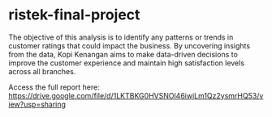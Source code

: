 # ristek-final-project
The objective of this analysis is to identify any patterns or trends in customer ratings that could impact the business. By uncovering insights from the data, Kopi Kenangan aims to make data-driven decisions to improve the customer experience and maintain high satisfaction levels across all branches.

Access the full report here:
https://drive.google.com/file/d/1LKTBKG0HVSNOl46iwjLm1Qz2ysmrHQ53/view?usp=sharing
